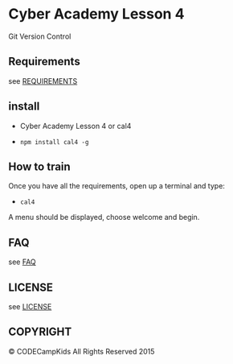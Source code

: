 # Cyber Academy Lesson 4

Git Version Control

## Requirements

  see [REQUIREMENTS](../REQUIREMENTS.md)

## install

*  Cyber Academy Lesson 4 or cal4

  - `npm install cal4 -g`

## How to train

Once you have all the requirements, open up a terminal and type:

  - `cal4`

A menu should be displayed, choose welcome and begin.

## FAQ

  see [FAQ](../FAQ.md)

## LICENSE

see [LICENSE](../LICENSE)

## COPYRIGHT

&copy; CODECampKids All Rights Reserved 2015
